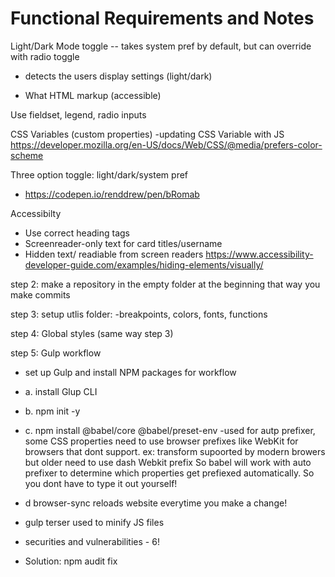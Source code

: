 # Functional Requirements and Notes

Light/Dark Mode toggle -- takes system pref by default, but can override with radio toggle

- detects the users display settings (light/dark)

- What HTML markup (accessible)

Use fieldset, legend, radio inputs

CSS Variables (custom properties)
-updating CSS Variable with JS
https://developer.mozilla.org/en-US/docs/Web/CSS/@media/prefers-color-scheme

Three option toggle: light/dark/system pref

- https://codepen.io/renddrew/pen/bRomab

Accessibilty

- Use correct heading tags
- Screenreader-only text for card titles/username
- Hidden text/ readiable from screen readers
  https://www.accessibility-developer-guide.com/examples/hiding-elements/visually/

step 2: make a repository in the empty folder at the beginning
that way you make commits

step 3: setup utlis folder:
-breakpoints, colors, fonts, functions

step 4: Global styles (same way step 3)

step 5: Gulp workflow

- set up Gulp and install NPM packages for workflow
- a. install Glup CLI
- b. npm init -y
- c. npm install @babel/core @babel/preset-env
  -used for autp prefixer, some CSS properties need to use browser prefixes like WebKit for browsers that dont support. ex: transform supoorted by modern browers but older need to use dash Webkit prefix
  So babel will work with auto prefixer to determine which properties get prefiexed automatically.
  So you dont have to type it out yourself!

- d browser-sync reloads website everytime you make a change!
- gulp terser used to minify JS files

- securities and vulnerabilities - 6!
- Solution: npm audit fix


